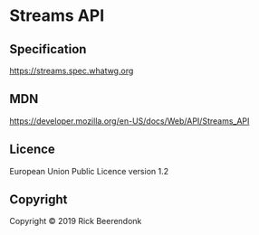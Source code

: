# Streams API

## Specification

https://streams.spec.whatwg.org

## MDN

https://developer.mozilla.org/en-US/docs/Web/API/Streams_API

## Licence

European Union Public Licence version 1.2

## Copyright

Copyright © 2019 Rick Beerendonk
